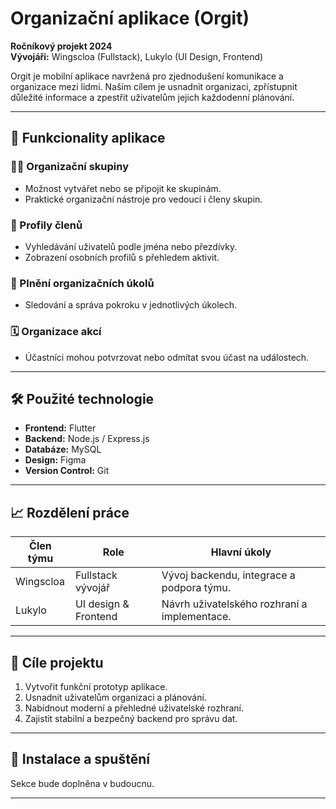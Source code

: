 # Organizační aplikace (Orgit)

**Ročníkový projekt 2024**  
**Vývojáři:** Wingscloa (Fullstack), Lukylo (UI Design, Frontend)  

Orgit je mobilní aplikace navržená pro zjednodušení komunikace a organizace mezi lidmi. Naším cílem je usnadnit organizaci, zpřístupnit důležité informace a zpestřit uživatelům jejich každodenní plánování.  

---

## 🚀 Funkcionality aplikace  

### 👩‍🦰 Organizační skupiny  
- Možnost vytvářet nebo se připojit ke skupinám.  
- Praktické organizační nástroje pro vedoucí i členy skupin.  

### 👤 Profily členů  
- Vyhledávání uživatelů podle jména nebo přezdívky.  
- Zobrazení osobních profilů s přehledem aktivit.  

### 📔 Plnění organizačních úkolů  
- Sledování a správa pokroku v jednotlivých úkolech.  

### 🗓️ Organizace akcí  
- Účastníci mohou potvrzovat nebo odmítat svou účast na událostech.  

---

## 🛠️ Použité technologie  

- **Frontend:** Flutter  
- **Backend:** Node.js / Express.js  
- **Databáze:** MySQL  
- **Design:** Figma  
- **Version Control:** Git  

---

## 📈 Rozdělení práce  

| **Člen týmu** | **Role**                | **Hlavní úkoly**                               |  
|----------------|-------------------------|-----------------------------------------------|  
| Wingscloa     | Fullstack vývojář       | Vývoj backendu, integrace a podpora týmu.     |  
| Lukylo        | UI design & Frontend    | Návrh uživatelského rozhraní a implementace.  |  

---

## 🎯 Cíle projektu  
1. Vytvořit funkční prototyp aplikace.  
2. Usnadnit uživatelům organizaci a plánování.  
3. Nabídnout moderní a přehledné uživatelské rozhraní.  
4. Zajistit stabilní a bezpečný backend pro správu dat.  

---

## 📌 Instalace a spuštění  
Sekce bude doplněna v budoucnu.  

---

